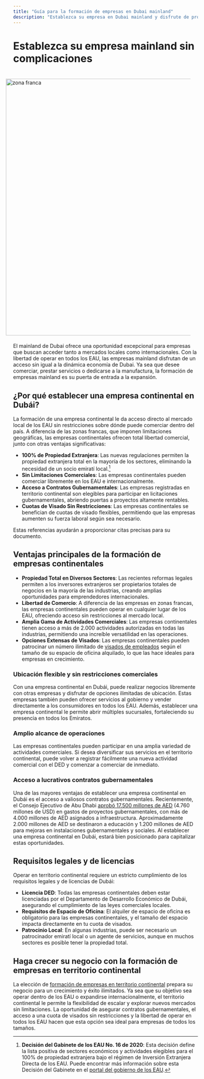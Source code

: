 ```yaml
---
title: "Guía para la formación de empresas en Dubai mainland"
description: "Establezca su empresa en Dubai mainland y disfrute de propiedad total, comercio sin restricciones en EAU, acceso a contratos gubernamentales y cuotas flexibles de visados"
---
```


# Establezca su empresa mainland sin complicaciones

<img src="/img/iStock-635478390.avif" alt="zona franca" width="700" align="right" style="padding: 20px" >

El mainland de Dubai ofrece una oportunidad excepcional para empresas que buscan acceder tanto a mercados locales como internacionales. Con la libertad de operar en todos los EAU, las empresas mainland disfrutan de un acceso sin igual a la dinámica economía de Dubai. Ya sea que desee comerciar, prestar servicios o dedicarse a la manufactura, la formación de empresas mainland es su puerta de entrada a la expansión.

## ¿Por qué establecer una empresa continental en Dubái?

La formación de una empresa continental le da acceso directo al mercado local de los EAU sin restricciones sobre dónde puede comerciar dentro del país. A diferencia de las zonas francas, que imponen limitaciones geográficas, las empresas continentales ofrecen total libertad comercial, junto con otras ventajas significativas:

- **100% de Propiedad Extranjera**: Las nuevas regulaciones permiten la propiedad extranjera total en la mayoría de los sectores, eliminando la necesidad de un socio emiratí local.[^1]
- **Sin Limitaciones Comerciales**: Las empresas continentales pueden comerciar libremente en los EAU e internacionalmente.
- **Acceso a Contratos Gubernamentales**: Las empresas registradas en territorio continental son elegibles para participar en licitaciones gubernamentales, abriendo puertas a proyectos altamente rentables.
- **Cuotas de Visado Sin Restricciones**: Las empresas continentales se benefician de cuotas de visado flexibles, permitiendo que las empresas aumenten su fuerza laboral según sea necesario.

[^1]: **Decisión del Gabinete de los EAU No. 16 de 2020**: Esta decisión define la lista positiva de sectores económicos y actividades elegibles para el 100% de propiedad extranjera bajo el régimen de Inversión Extranjera Directa de los EAU. Puede encontrar más información sobre esta Decisión del Gabinete en el [portal del gobierno de los EAU](https://u.ae/es/information-and-services/business/doing-business-on-the-mainland/full-foreign-ownership-of-commercial-companies).

Estas referencias ayudarán a proporcionar citas precisas para su documento.

## Ventajas principales de la formación de empresas continentales

- **Propiedad Total en Diversos Sectores**: Las recientes reformas legales permiten a los inversores extranjeros ser propietarios totales de negocios en la mayoría de las industrias, creando amplias oportunidades para emprendedores internacionales.
- **Libertad de Comercio**: A diferencia de las empresas en zonas francas, las empresas continentales pueden operar en cualquier lugar de los EAU, ofreciendo acceso sin restricciones al mercado local.
- **Amplia Gama de Actividades Comerciales**: Las empresas continentales tienen acceso a más de 2.000 actividades autorizadas en todas las industrias, permitiendo una increíble versatilidad en las operaciones.
- **Opciones Extensas de Visados**: Las empresas continentales pueden patrocinar un número ilimitado de [visados de empleados](./employment-visas) según el tamaño de su espacio de oficina alquilado, lo que las hace ideales para empresas en crecimiento.

### Ubicación flexible y sin restricciones comerciales

Con una empresa continental en Dubái, puede realizar negocios libremente con otras empresas y disfrutar de opciones ilimitadas de ubicación. Estas empresas también pueden ofrecer servicios al gobierno y vender directamente a los consumidores en todos los EAU. Además, establecer una empresa continental le permite abrir múltiples sucursales, fortaleciendo su presencia en todos los Emiratos.

### Amplio alcance de operaciones

Las empresas continentales pueden participar en una amplia variedad de actividades comerciales. Si desea diversificar sus servicios en el territorio continental, puede volver a registrar fácilmente una nueva actividad comercial con el DED y comenzar a comerciar de inmediato.

### Acceso a lucrativos contratos gubernamentales

Una de las mayores ventajas de establecer una empresa continental en Dubái es el acceso a valiosos contratos gubernamentales. Recientemente, el Consejo Ejecutivo de Abu Dhabi [aprobó 17.500 millones de AED](https://gulfnews.com/going-out/society/executive-council-approves-projects-worth-dh175b-1.1643027) (4.760 millones de USD) en gastos de proyectos gubernamentales, con más de 4.000 millones de AED asignados a infraestructura. Aproximadamente 2.000 millones de AED se destinaron a educación y 1.200 millones de AED para mejoras en instalaciones gubernamentales y sociales. Al establecer una empresa continental en Dubái, estará bien posicionado para capitalizar estas oportunidades.

## Requisitos legales y de licencias

Operar en territorio continental requiere un estricto cumplimiento de los requisitos legales y de licencias de Dubái:

- **Licencia DED**: Todas las empresas continentales deben estar licenciadas por el Departamento de Desarrollo Económico de Dubái, asegurando el cumplimiento de las leyes comerciales locales.
- **Requisitos de Espacio de Oficina**: El alquiler de espacio de oficina es obligatorio para las empresas continentales, y el tamaño del espacio impacta directamente en tu cuota de visados.
- **Patrocinio Local**: En algunas industrias, puede ser necesario un patrocinador emiratí local o un agente de servicios, aunque en muchos sectores es posible tener la propiedad total.

## Haga crecer su negocio con la formación de empresas en territorio continental

La elección de [formación de empresas en territorio continental](./insights/incorporation-steps#uae-mainland-setup) prepara su negocio para un crecimiento y éxito ilimitados. Ya sea que su objetivo sea operar dentro de los EAU o expandirse internacionalmente, el territorio continental le permite la flexibilidad de escalar y explorar nuevos mercados sin limitaciones. La oportunidad de asegurar contratos gubernamentales, el acceso a una cuota de visados sin restricciones y la libertad de operar en todos los EAU hacen que esta opción sea ideal para empresas de todos los tamaños.
